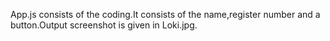 App.js consists of the coding.It consists of the name,register number and a button.Output screenshot is given in Loki.jpg.

